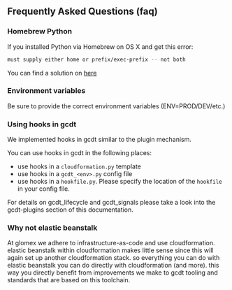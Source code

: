 ## Frequently Asked Questions (faq)


### Homebrew Python

If you installed Python via Homebrew on OS X and get this error:

``` bash
must supply either home or prefix/exec-prefix -- not both
```

You can find a solution on [here](http://stackoverflow.com/questions/24257803/distutilsoptionerror-must-supply-either-home-or-prefix-exec-prefix-not-both)


### Environment variables

Be sure to provide the correct environment variables (ENV=PROD/DEV/etc.)


### Using hooks in gcdt

We implemented hooks in gcdt similar to the plugin mechanism.
 
You can use hooks in gcdt in the following places:
 
* use hooks in a `cloudformation.py` template
* use hooks in a `gcdt_<env>.py` config file
* use hooks in a `hookfile.py`. Please specify the location of the `hookfile` in your config file.

For details on gcdt_lifecycle and gcdt_signals please take a look into the gcdt-plugins section of this documentation.


### Why not elastic beanstalk

At glomex we adhere to infrastructure-as-code and use cloudformation. elastic beanstalk within cloudformation makes little sense since this will again set up another cloudformation stack. so everything you can do with elastic beanstalk you can do directly with cloudformation (and more). this way you directly benefit from improvements we make to gcdt tooling and standards that are based on this toolchain.
